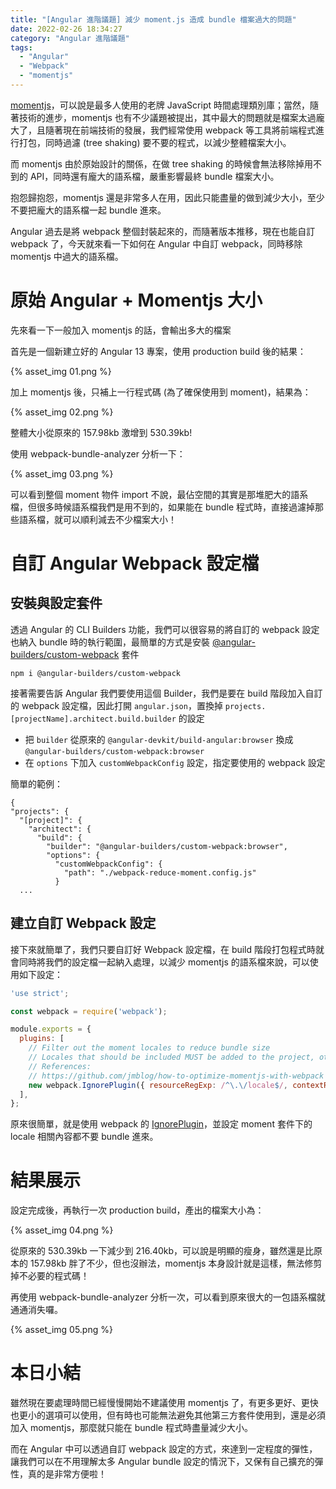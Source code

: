 ```yaml
---
title: "[Angular 進階議題] 減少 moment.js 造成 bundle 檔案過大的問題"
date: 2022-02-26 18:34:27
category: "Angular 進階議題"
tags:
  - "Angular"
  - "Webpack"
  - "momentjs"
---
```


[momentjs](https://momentjs.com/)，可以說是最多人使用的老牌 JavaScript 時間處理類別庫；當然，隨著技術的進步，momentjs 也有不少議題被提出，其中最大的問題就是檔案太過龐大了，且隨著現在前端技術的發展，我們經常使用 webpack 等工具將前端程式進行打包，同時過濾 (tree shaking) 要不要的程式，以減少整體檔案大小。

而 momentjs 由於原始設計的關係，在做 tree shaking 的時候會無法移除掉用不到的 API，同時還有龐大的語系檔，嚴重影響最終 bundle 檔案大小。

抱怨歸抱怨，momentjs 還是非常多人在用，因此只能盡量的做到減少大小，至少不要把龐大的語系檔一起 bundle 進來。

Angular 過去是將 webpack 整個封裝起來的，而隨著版本推移，現在也能自訂 webpack 了，今天就來看一下如何在 Angular 中自訂 webpack，同時移除 momentjs 中過大的語系檔。

<!-- more -->

# 原始 Angular + Momentjs 大小

先來看一下一般加入 momentjs 的話，會輸出多大的檔案

首先是一個新建立好的 Angular 13 專案，使用 production build 後的結果：

{% asset_img 01.png %}

加上 momentjs 後，只補上一行程式碼 (為了確保使用到 moment)，結果為：

{% asset_img 02.png %}

整體大小從原來的 157.98kb 激增到 530.39kb!

使用 webpack-bundle-analyzer 分析一下：

{% asset_img 03.png %}

可以看到整個 moment 物件 import 不說，最佔空間的其實是那堆肥大的語系檔，但很多時候語系檔我們是用不到的，如果能在 bundle 程式時，直接過濾掉那些語系檔，就可以順利減去不少檔案大小！

# 自訂 Angular Webpack 設定檔

## 安裝與設定套件

透過 Angular 的 CLI Builders 功能，我們可以很容易的將自訂的 webpack 設定也納入 bundle 時的執行範圍，最簡單的方式是安裝 [@angular-builders/custom-webpack](https://www.npmjs.com/package/@angular-builders/custom-webpack) 套件

```shell
npm i @angular-builders/custom-webpack
```

接著需要告訴 Angular 我們要使用這個 Builder，我們是要在 build 階段加入自訂的 webpack 設定檔，因此打開 `angular.json`，置換掉 `projects.[projectName].architect.build.builder` 的設定

* 把 `builder` 從原來的 `@angular-devkit/build-angular:browser` 換成 `@angular-builders/custom-webpack:browser`
* 在 `options` 下加入 `customWebpackConfig` 設定，指定要使用的 webpack 設定

簡單的範例：

```
{
"projects": {
  "[project]": {
    "architect": {
      "build": {
        "builder": "@angular-builders/custom-webpack:browser",
        "options": {
          "customWebpackConfig": {
            "path": "./webpack-reduce-moment.config.js"
          }
  ...
```

## 建立自訂 Webpack 設定

接下來就簡單了，我們只要自訂好 Webpack 設定檔，在 build 階段打包程式時就會同時將我們的設定檔一起納入處理，以減少 momentjs 的語系檔來說，可以使用如下設定：

```javascript
'use strict';

const webpack = require('webpack');

module.exports = {
  plugins: [
    // Filter out the moment locales to reduce bundle size
    // Locales that should be included MUST be added to the project, otherwise they won't be available for use)
    // References:
    // https://github.com/jmblog/how-to-optimize-momentjs-with-webpack
    new webpack.IgnorePlugin({ resourceRegExp: /^\.\/locale$/, contextRegExp: /moment$/ }),
  ],
};
```

原來很簡單，就是使用 webpack 的 [IgnorePlugin](https://webpack.js.org/plugins/ignore-plugin/)，並設定 moment 套件下的 locale 相關內容都不要 bundle 進來。

# 結果展示

設定完成後，再執行一次 production build，產出的檔案大小為：

{% asset_img 04.png %}

從原來的 530.39kb 一下減少到 216.40kb，可以說是明顯的瘦身，雖然還是比原本的 157.98kb 胖了不少，但也沒辦法，momentjs 本身設計就是這樣，無法修剪掉不必要的程式碼！

再使用 webpack-bundle-analyzer 分析一次，可以看到原來很大的一包語系檔就通通消失囉。

{% asset_img 05.png %}

# 本日小結

雖然現在要處理時間已經慢慢開始不建議使用 momentjs 了，有更多更好、更快也更小的選項可以使用，但有時也可能無法避免其他第三方套件使用到，還是必須加入 momentjs，那麼就只能在 bundle 程式時盡量減少大小。

而在 Angular 中可以透過自訂 webpack 設定的方式，來達到一定程度的彈性，讓我們可以在不用理解太多 Angular bundle 設定的情況下，又保有自己擴充的彈性，真的是非常方便啦！
